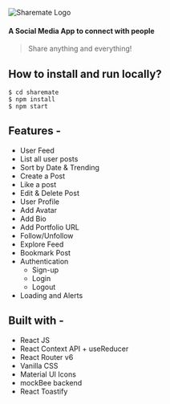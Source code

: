 ![Sharemate Logo](https://res.cloudinary.com/dgoldjr3g/image/upload/v1688866430/NegProjects/favicon_idgipx.jpg)

#### A Social Media App to connect with people

> Share anything and everything!

## How to install and run locally?

```
$ cd sharemate
$ npm install
$ npm start
```

## Features -

- User Feed
- List all user posts
- Sort by Date & Trending
- Create a Post
- Like a post
- Edit & Delete Post
- User Profile
- Add Avatar
- Add Bio
- Add Portfolio URL
- Follow/Unfollow
- Explore Feed
- Bookmark Post
- Authentication
  - Sign-up
  - Login
  - Logout
- Loading and Alerts

## Built with -

- React JS
- React Context API + useReducer
- React Router v6
- Vanilla CSS
- Material UI Icons
- mockBee backend
- React Toastify
